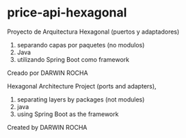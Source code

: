 # price-api-hexagonal

Proyecto de Arquitectura Hexagonal (puertos y adaptadores)

1. separando capas por paquetes (no modulos)
2. Java
3. utilizando Spring Boot como framework

Creado por DARWIN ROCHA

Hexagonal Architecture Project (ports and adapters),

1. separating layers by packages (not modules)
2. java
3. using Spring Boot as the framework

Created by DARWIN ROCHA
